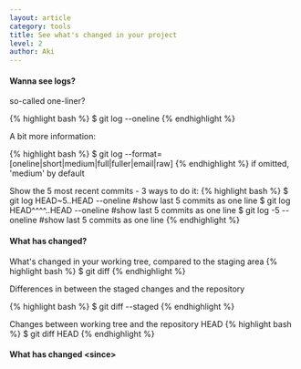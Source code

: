 ```yaml
---
layout: article
category: tools
title: See what's changed in your project
level: 2
author: Aki
---
```


#### Wanna see logs?
so-called one-liner?

{% highlight bash %}
$ git log --oneline
{% endhighlight %}

A bit more information:

{% highlight bash %}
$ git log --format=[oneline|short|medium|full|fuller|email|raw]
{% endhighlight %}
 if omitted, 'medium' by default

Show the 5 most recent commits - 3 ways to do it:
{% highlight bash %}
$ git log HEAD~5..HEAD --oneline  #show last 5 commits as one line
$ git log HEAD^^^^..HEAD --oneline  #show last 5 commits as one line
$ git log -5 --oneline  #show last 5 commits as one line
{% endhighlight %}


#### What has changed?
What's changed in your working tree, compared to the staging area
{% highlight bash %}
$ git diff
{% endhighlight %}

Differences in between the staged changes and the repository

{% highlight bash %}
$ git diff --staged
{% endhighlight %}

Changes between working tree and the repository HEAD
{% highlight bash %}
$ git diff HEAD
{% endhighlight %}


#### What has changed &lt;since&gt;

